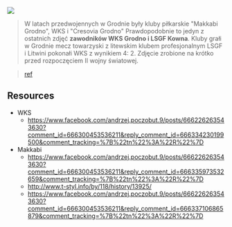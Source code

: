 ![][wks-lsgf]

> W latach przedwojennych w Grodnie były kluby piłkarskie "Makkabi Grodno", WKS i "Cresovia Grodno" Prawdopodobnie to jedyn z ostatnich zdjęć **zawodników WKS Grodno i LSGF Kowna**. Kluby grałi w Grodnie mecz towarzyski z litewskim klubem profesjonalnym LSGF i Litwini pokonałi WKS z wynikiem 4: 2. Zdjęcie zrobione na krótko przed rozpoczęciem II wojny światowej.

> [ref][wks-lsgf-ref]

[wks-lsgf]: 14572401_1117211091690731_6782835321241161954_n.jpg
[wks-lsgf-ref]: https://www.facebook.com/andrzej.poczobut.9/posts/666226263543630?comment_id=666300453536211&reply_comment_id=666329146866675&comment_tracking=%7B%22tn%22%3A%22R1%22%7D

## Resources

- WKS
  - https://www.facebook.com/andrzej.poczobut.9/posts/666226263543630?comment_id=666300453536211&reply_comment_id=666334230199500&comment_tracking=%7B%22tn%22%3A%22R%22%7D
- Makkabi
  - https://www.facebook.com/andrzej.poczobut.9/posts/666226263543630?comment_id=666300453536211&reply_comment_id=666335973532659&comment_tracking=%7B%22tn%22%3A%22R%22%7D
  - http://www.t-styl.info/by/118/history/13925/
  - https://www.facebook.com/andrzej.poczobut.9/posts/666226263543630?comment_id=666300453536211&reply_comment_id=666337106865879&comment_tracking=%7B%22tn%22%3A%22R%22%7D
